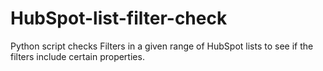 # HubSpot-list-filter-check
Python script checks Filters in a given range of HubSpot lists to see if the filters include certain properties.
